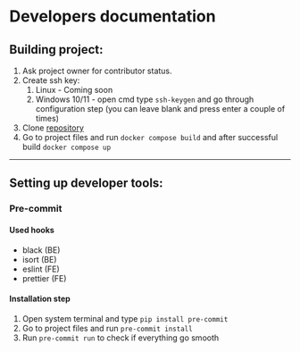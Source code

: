 # Developers documentation
## Building project:
1. Ask project owner for contributor status.
2. Create ssh key:
   1. Linux - Coming soon
   2. Windows 10/11 - open cmd type `ssh-keygen` and go through configuration step (you can leave blank and press enter a couple of times)
3. Clone [repository](https://github.com/oskarmay/BARTAS-WEB)
4. Go to project files and run `docker compose build` and after successful build `docker compose up`

---
## Setting up developer tools:
### Pre-commit
#### Used hooks
- black (BE)
- isort (BE)
- eslint (FE)
- prettier (FE)

#### Installation step
1. Open system terminal and type `pip install pre-commit`
2. Go to project files and run `pre-commit install`
3. Run `pre-commit run` to check if everything go smooth